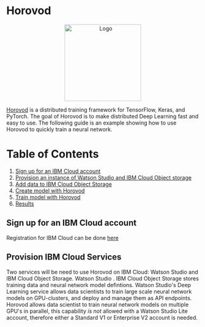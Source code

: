 # Horovod


<p align="center"><img src="https://user-images.githubusercontent.com/16640218/34506318-84d0c06c-efe0-11e7-8831-0425772ed8f2.png" alt="Logo" width="200"/></p>

[Horovod](https://github.com/uber/horovod) is a distributed training framework for TensorFlow, Keras, and PyTorch. The goal of Horovod is to make
distributed Deep Learning fast and easy to use. The following guide is an example showing how to use Horovod to quickly train a neural network.

# Table of Contents 
1. [Sign up for an IBM Cloud account](#signup)
2. [Provision an instance of Watson Studio and IBM Cloud Object storage](#provision)
3. [Add data to IBM Cloud Object Storage](#adddata)
4. [Create model with Horovod](#create)
5. [Train model with Horovod](#train)
5. [Results](#results)

## Sign up for an IBM Cloud account  <a name="signup"></a>
Registration for IBM Cloud can be done [here](https://console.bluemix.net/registration/?)

## Provision IBM Cloud Services  <a name="provision"></a>
Two services will be need to use Horovod on IBM Cloud: Watson Studio and IBM Cloud Object Storage. Watson Studio . IBM Cloud Object Storage stores training data and neural network model defintions. Watson Studio's Deep Learning service allows data scientists to train large scale neural network models on GPU-clusters, and deploy and manage them as API endpoints. Horovod allows data scientist to train neural network models on multiple GPU's in parallel, this capability *is not* allowed with a Watson Studio Lite account, therefore either a Standard V1 or Enterprise V2 account is needed.


